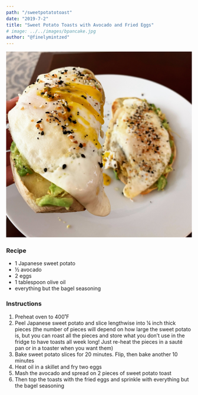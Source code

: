 ```yaml
---
path: "/sweetpotatotoast"
date: "2019-7-2"
title: "Sweet Potato Toasts with Avocado and Fried Eggs" 
# image: ../../images/bpancake.jpg
author: "@finelymintzed"
---
```



![SP Toast](./sptoast.jpg)


### Recipe

* 1 Japanese sweet potato
* ½ avocado
* 2 eggs
* 1 tablespoon olive oil
* everything but the bagel seasoning

### Instructions

1.	Preheat oven to 400˚F
2.	Peel Japanese sweet potato and slice lengthwise into ¼ inch thick pieces (the number of pieces will depend on how large the sweet potato is, but you can roast all the pieces and store what you don’t use in the fridge to have toasts all week long! Just re-heat the pieces in a sauté pan or in a toaster when you want them)
3.	Bake sweet potato slices for 20 minutes. Flip, then bake another 10 minutes
4.	Heat oil in a skillet and fry two eggs 
5.	Mash the avocado and spread on 2 pieces of sweet potato toast
6.	Then top the toasts with the fried eggs and sprinkle with everything but the bagel seasoning

